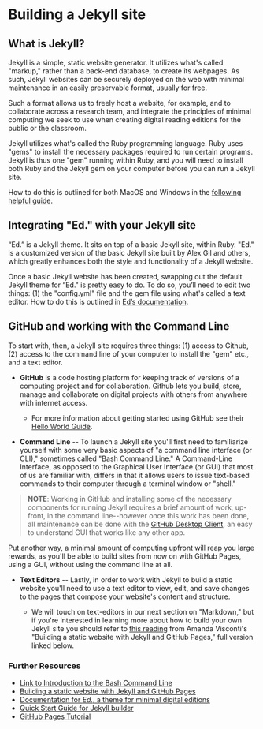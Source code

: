 # Building a Jekyll site

## What is Jekyll?

Jekyll is a simple, static website generator. It utilizes what's called "markup," rather than a back-end database, to create its webpages. As such, Jekyll websites can be securely deployed on the web with minimal maintenance in an easily preservable format, usually for free. 

Such a format allows us to freely host a website, for example, and to collaborate across a research team, and integrate the principles of minimal computing we seek to use when creating digital reading editions for the public or the classroom. 

Jekyll utilizes what's called the Ruby programming language. Ruby uses "gems" to install the necessary packages required to run certain programs. Jekyll is thus one "gem" running within Ruby, and you will need to install both Ruby and the Jekyll gem on your computer before you can run a Jekyll site. 

How to do this is outlined for both MacOS and Windows in the [following helpful guide](https://programminghistorian.org/en/lessons/building-static-sites-with-jekyll-github-pages#text-editor-).

## Integrating "Ed." with your Jekyll site

“Ed.” is a Jekyll theme. It sits on top of a basic Jekyll site, within Ruby. "Ed." is a customized version of the basic Jekyll site built by Alex Gil and others, which greatly enhances both the style and functionality of a Jekyll website. 

Once a basic Jekyll website has been created, swapping out the default Jekyll theme for “Ed." is pretty easy to do. To do so, you’ll need to edit two things: (1) the "config.yml" file and the gem file using what's called a text editor. How to do this is outlined in [Ed’s documentation](https://elotroalex.github.io/ed/documentation/#installing-ed-replacing-an-existing-jekyll-theme).

## GitHub and working with the Command Line

To start with, then, a Jekyll site requires three things: (1) access to Github, (2) access to the command line of your computer to install the "gem" etc., and a text editor.

* **GitHub** is a code hosting platform for keeping track of versions of a computing project and for collaboration. Github lets you build, store, manage and collaborate on digital projects with others from anywhere with internet access.

    - For more information about getting started using GitHub see their [Hello World Guide](https://guides.github.com/activities/hello-world/#what).
    
* **Command Line** -- To launch a Jekyll site you'll first need to familiarize yourself with some very basic aspects of "a command line interface (or CLI)," sometimes called "Bash Command Line." A Command-Line Interface, as opposed to the Graphical User Interface (or GUI) that most of us are familiar with, differs in that it allows users to issue text-based commands to their computer through a terminal window or "shell." 

>**NOTE**: Working in GitHub and installing some of the necessary components for running Jekyll requires a brief amount of work, up-front, in the command line--however once this work has been done, all maintenance can be done with the [GitHub Desktop Client](https://desktop.github.com/), an easy to understand GUI that works like any other app. 

Put another way, a minimal amount of computing upfront will reap you large rewards, as you'll be able to build sites from now on with GitHub Pages, using a GUI, without using the command line at all.
 
* **Text Editors** -- Lastly, in order to work with Jekyll to build a static website you'll need to use a text editor to view, edit, and save changes to the pages that compose your website's content and structure. 

    - We will touch on text-editors in our next section on "Markdown," but if you're interested in learning more about how to build your own Jekyll site you should refer to [this reading](https://programminghistorian.org/en/lessons/building-static-sites-with-jekyll-github-pages#text-editor-) from Amanda Visconti's "Building a static website with Jekyll and GitHub Pages," full version linked below.

### Further Resources

* [Link to Introduction to the Bash Command Line](https://programminghistorian.org/en/lessons/intro-to-bash)
* [Building a static website with Jekyll and GitHub Pages](https://programminghistorian.org/en/lessons/building-static-sites-with-jekyll-github-pages)
* [Documentation for *Ed.*, a theme for minimal digital editions](https://elotroalex.github.io/ed/documentation/#installing-ed-replacing-an-existing-jekyll-theme)
* [Quick Start Guide for Jekyll builder](https://jekyllrb.com/docs/)
* [GitHub Pages Tutorial](https://pages.github.com/)

